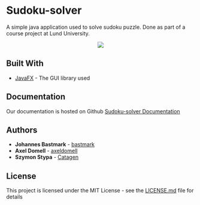 # Sudoku-solver

A simple java application used to solve sudoku puzzle. Done as part of a course project at Lund University.
<p align="center">
  <img src="https://i.imgur.com/H7s7u92.png"/>
</p>

## Built With

* [JavaFX](https://docs.oracle.com/javase/8/javafx/api/toc.htm) - The GUI library used

## Documentation

Our documentation is hosted on Github
[Sudoku-solver Documentation](https://bastmark.github.io/Sudoku-solver/index.html)


## Authors

* **Johannes Bastmark** - [bastmark](https://github.com/bastmark)
* **Axel Domell** - [axeldomell](https://github.com/axeldomell)
* **Szymon Stypa** - [Catagen](https://github.com/Catagen)

## License

This project is licensed under the MIT License - see the [LICENSE.md](LICENSE.md) file for details
